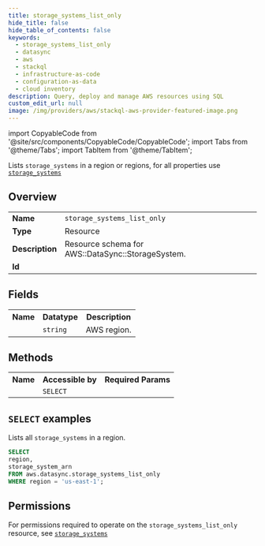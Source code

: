 ```yaml
---
title: storage_systems_list_only
hide_title: false
hide_table_of_contents: false
keywords:
  - storage_systems_list_only
  - datasync
  - aws
  - stackql
  - infrastructure-as-code
  - configuration-as-data
  - cloud inventory
description: Query, deploy and manage AWS resources using SQL
custom_edit_url: null
image: /img/providers/aws/stackql-aws-provider-featured-image.png
---
```


import CopyableCode from '@site/src/components/CopyableCode/CopyableCode';
import Tabs from '@theme/Tabs';
import TabItem from '@theme/TabItem';

Lists <code>storage_systems</code> in a region or regions, for all properties use <a href="/providers/aws/serviceName/storage_systems/"><code>storage_systems</code></a>

## Overview
<table><tbody>
<tr><td><b>Name</b></td><td><code>storage_systems_list_only</code></td></tr>
<tr><td><b>Type</b></td><td>Resource</td></tr>
<tr><td><b>Description</b></td><td>Resource schema for AWS::DataSync::StorageSystem.</td></tr>
<tr><td><b>Id</b></td><td><CopyableCode code="aws.datasync.storage_systems_list_only" /></td></tr>
</tbody></table>

## Fields
<table><tbody><tr><th>Name</th><th>Datatype</th><th>Description</th></tr><tr><td><CopyableCode code="region" /></td><td><code>string</code></td><td>AWS region.</td></tr>
</tbody></table>

## Methods

<table><tbody>
  <tr>
    <th>Name</th>
    <th>Accessible by</th>
    <th>Required Params</th>
  </tr>
  <tr>
    <td><CopyableCode code="list_resources" /></td>
    <td><code>SELECT</code></td>
    <td><CopyableCode code="region" /></td>
  </tr>
</tbody></table>

## `SELECT` examples
Lists all <code>storage_systems</code> in a region.
```sql
SELECT
region,
storage_system_arn
FROM aws.datasync.storage_systems_list_only
WHERE region = 'us-east-1';
```


## Permissions

For permissions required to operate on the <code>storage_systems_list_only</code> resource, see <a href="/providers/aws/datasync/storage_systems/#permissions"><code>storage_systems</code></a>

